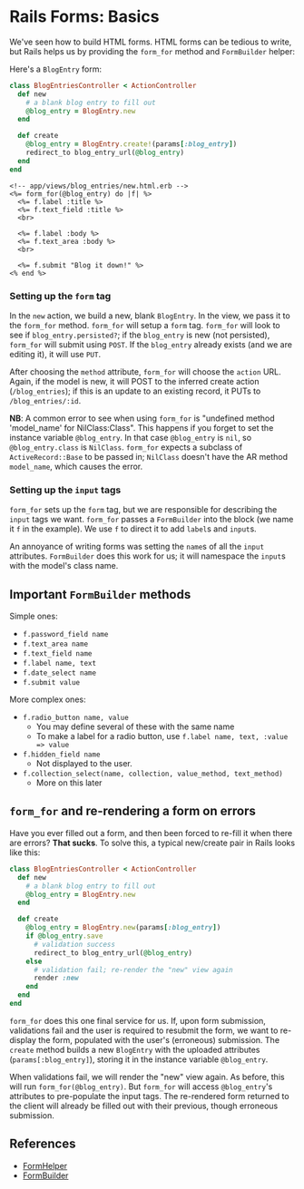 # Rails Forms: Basics

We've seen how to build HTML forms. HTML forms can be tedious to write, but
Rails helps us by providing the `form_for` method and `FormBuilder` helper:

Here's a `BlogEntry` form:

```ruby
class BlogEntriesController < ActionController
  def new
    # a blank blog entry to fill out
    @blog_entry = BlogEntry.new
  end

  def create
    @blog_entry = BlogEntry.create!(params[:blog_entry])
    redirect_to blog_entry_url(@blog_entry)
  end
end
```

```html+erb
<!-- app/views/blog_entries/new.html.erb -->
<%= form_for(@blog_entry) do |f| %>
  <%= f.label :title %>
  <%= f.text_field :title %>
  <br>
  
  <%= f.label :body %>
  <%= f.text_area :body %>
  <br>
  
  <%= f.submit "Blog it down!" %>
<% end %>
```

### Setting up the `form` tag

In the `new` action, we build a new, blank `BlogEntry`. In the view, we pass
it to the `form_for` method. `form_for` will setup a `form` tag. `form_for`
will look to see if `blog_entry.persisted?`; if the `blog_entry` is new
(not persisted), `form_for` will submit using `POST`. If the `blog_entry`
already exists (and we are editing it), it will use `PUT`.

After choosing the `method` attribute, `form_for` will choose the `action`
URL. Again, if the model is new, it will POST to the inferred create action
(`/blog_entries`); if this is an update to an existing record, it PUTs to
`/blog_entries/:id`.

**NB**: A common error to see when using `form_for` is "undefined method
'model_name' for NilClass:Class". This happens if you forget to set the
instance variable `@blog_entry`. In that case `@blog_entry` is `nil`, so
`@blog_entry.class` is `NilClass`. `form_for` expects a subclass of
`ActiveRecord::Base` to be passed in; `NilClass` doesn't have the AR method
`model_name`, which causes the error.

### Setting up the `input` tags

`form_for` sets up the `form` tag, but we are responsible for describing the
`input` tags we want. `form_for` passes a `FormBuilder` into the block (we
name it `f` in the example). We use `f` to direct it to add `label`s and
`input`s.

An annoyance of writing forms was setting the `name`s of all the `input`
attributes. `FormBuilder` does this work for us; it will namespace the
`input`s with the model's class name.

## Important `FormBuilder` methods

Simple ones:

* `f.password_field name`
* `f.text_area name`
* `f.text_field name`
* `f.label name, text`
* `f.date_select name`
* `f.submit value`

More complex ones:

* `f.radio_button name, value`
    * You may define several of these with the same name
    * To make a label for a radio button, use `f.label name, text, :value =>
      value`
* `f.hidden_field name`
    * Not displayed to the user.
* `f.collection_select(name, collection, value_method, text_method)`
    * More on this later

## `form_for` and re-rendering a form on errors

Have you ever filled out a form, and then been forced to re-fill it when
there are errors? **That sucks**. To solve this, a typical new/create pair in
Rails looks like this:

```ruby
class BlogEntriesController < ActionController
  def new
    # a blank blog entry to fill out
    @blog_entry = BlogEntry.new
  end

  def create
    @blog_entry = BlogEntry.new(params[:blog_entry])
    if @blog_entry.save
      # validation success
      redirect_to blog_entry_url(@blog_entry)
    else
      # validation fail; re-render the "new" view again
      render :new
    end
  end
end
```

`form_for` does this one final service for us. If, upon form submission,
validations fail and the user is required to resubmit the form, we want to
re-display the form, populated with the user's (erroneous) submission. The
`create` method builds a new `BlogEntry` with the uploaded attributes
(`params[:blog_entry]`), storing it in the instance variable `@blog_entry`.

When validations fail, we will render the "new" view again. As before, this
will run `form_for(@blog_entry)`. But `form_for` will access `@blog_entry`'s
attributes to pre-populate the input tags. The re-rendered form returned to
the client will already be filled out with their previous, though erroneous
submission.

## References

* [FormHelper][form-helper-docs]
* [FormBuilder][form-builder-docs]

[form-helper-docs]: http://api.rubyonrails.org/classes/ActionView/Helpers/FormHelper.html
[form-builder-docs]: http://api.rubyonrails.org/classes/ActionView/Helpers/FormBuilder.html
